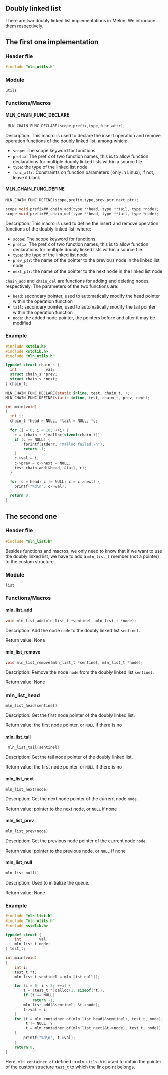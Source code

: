 ## Doubly linked list

There are two doubly linked list implementations in Melon. We introduce them respectively.



## The first one implementation

### Header file

```c
#include "mln_utils.h"
```



### Module

`utils`



### Functions/Macros



#### MLN_CHAIN_FUNC_DECLARE

```c
 MLN_CHAIN_FUNC_DECLARE(scope,prefix,type,func_attr);
```

Description: This macro is used to declare the insert operation and remove operation functions of the doubly linked list, among which:

- `scope`: The scope keyword for functions.
- `prefix`: The prefix of two function names, this is to allow function declarations for multiple doubly linked lists within a source file.
- `type`: the type of the linked list node
- `func_attr`: Constraints on function parameters (only in Linux), if not, leave it blank



#### MLN_CHAIN_FUNC_DEFINE

```c
MLN_CHAIN_FUNC_DEFINE(scope,prefix,type,prev_ptr,next_ptr);

scope void prefix##_chain_add(type **head, type **tail, type *node);
scope void prefix##_chain_del(type **head, type **tail, type *node);
```

Description: This macro is used to define the insert and remove operation functions of the doubly linked list, where:

- `scope`: The scope keyword for functions.
- `prefix`: The prefix of two function names, this is to allow function declarations for multiple doubly linked lists within a source file.
- `type`: the type of the linked list node
- `prev_ptr`: the name of the pointer to the previous node in the linked list node
- `next_ptr`: the name of the pointer to the next node in the linked list node

`chain_add` and `chain_del` are functions for adding and deleting nodes, respectively. The parameters of the two functions are:

- `head`: secondary pointer, used to automatically modify the head pointer within the operation function
- `tail`: secondary pointer, used to automatically modify the tail pointer within the operation function
- `node`: the added node pointer, the pointers before and after it may be modified



### Example

```c
#include <stdio.h>
#include <stdlib.h>
#include "mln_utils.h"

typedef struct chain_s {
  int             val;
  struct chain_s *prev;
  struct chain_s *next;
} chain_t;

MLN_CHAIN_FUNC_DECLARE(static inline, test, chain_t, );
MLN_CHAIN_FUNC_DEFINE(static inline, test, chain_t, prev, next);

int main(void)
{
  int i;
  chain_t *head = NULL, *tail = NULL, *c;

  for (i = 0; i < 10; ++i) {
    c = (chain_t *)malloc(sizeof(chain_t));
    if (c == NULL) {
        fprintf(stderr, "malloc failed.\n");
        return -1;
    }
    c->val = i;
    c->prev = c->next = NULL;
    test_chain_add(&head, &tail, c);
  }

  for (c = head; c != NULL; c = c->next) {
    printf("%d\n", c->val);
  }
  return 0;
}
```



## The second one

### Header file

```c
#include "mln_list.h"
```

Besides functions and macros, we only need to know that if we want to use the doubly linked list, we have to add a `mln_list_t` member (not a pointer) to the custom structure.



### Module

`list`



### Functions/Macros



#### mln_list_add

```c
void mln_list_add(mln_list_t *sentinel, mln_list_t *node);
```

Description: Add the node `node` to the doubly linked list `sentinel`.

Return value: None



#### mln_list_remove

```c
void mln_list_remove(mln_list_t *sentinel, mln_list_t *node);
```

Description: Remove the node `node` from the doubly linked list `sentinel`.

Return value: None



### mln_list_head

```c
mln_list_head(sentinel)
```

Description: Get the first node pointer of the doubly linked list.

Return value: the first node pointer, or `NULL` if there is no



#### mln_list_tail

```c
 mln_list_tail(sentinel)
```

Description: Get the tail node pointer of the doubly linked list.

Return value: the first node pointer, or `NULL` if there is no



#### mln_list_next

```c
mln_list_next(node)
```

Description: Get the next node pointer of the current node `node`.

Return value: pointer to the next node, or `NULL` if none



#### mln_list_prev

```c
mln_list_prev(node)
```

Description: Get the previous node pointer of the current node `node`.

Return value: pointer to the previous node, or `NULL` if none



#### mln_list_null

```c
mln_list_null()
```

Description: Used to initialize the queue.

Return value: None



### Example

```c
#include "mln_list.h"
#include "mln_utils.h"
#include <stdlib.h>

typedef struct {
    int        val;
    mln_list_t node;
} test_t;

int main(void)
{
    int i;
    test_t *t;
    mln_list_t sentinel = mln_list_null();

    for (i = 0; i < 3; ++i) {
        t = (test_t *)calloc(1, sizeof(*t));
        if (t == NULL)
            return -1;
        mln_list_add(&sentinel, &t->node);
        t->val = i;
    }
    for (t = mln_container_of(mln_list_head(&sentinel), test_t, node); \
         t != NULL; \
         t = mln_container_of(mln_list_next(&t->node), test_t, node))
    {
        printf("%d\n", t->val);
    }
    return 0;
}
```

Here, `mln_container_of` defined in `mln_utils.h` is used to obtain the pointer of the custom structure `test_t` to which the link point belongs.
